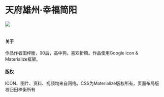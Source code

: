 <h1>天府雄州·幸福简阳</h1>
<img src="https://img.shields.io/badge/license-GPLv3-blue.svg" />
<br>
<br>
<h4>关于</h4>
<p>作品作者田梓衡，00后，高中狗，喜欢折腾。作品使用Google icon & Materialize框架。</p>
<h4>版权</h4>
<p>ICON、图片、资料、视频均来自网络。CSS为Materialize版权所有，页面布局版权归田梓衡所有</p>
